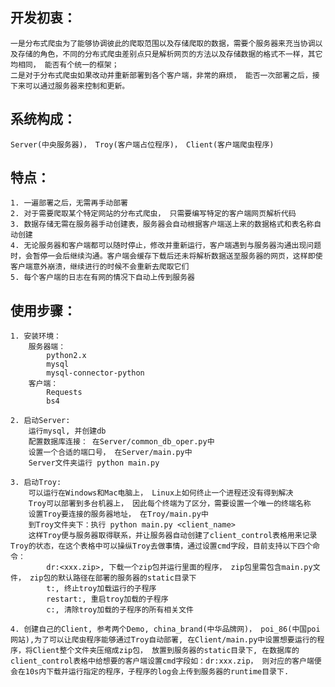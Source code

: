 ## 开发初衷：
    一是分布式爬虫为了能够协调彼此的爬取范围以及存储爬取的数据，需要个服务器来充当协调以及存储的角色，不同的分布式爬虫差别点只是解析网页的方法以及存储数据的格式不一样，其它均相同， 能否有个统一的框架；
    二是对于分布式爬虫如果改动并重新部署到各个客户端，非常的麻烦， 能否一次部署之后，接下来可以通过服务器来控制和更新。

## 系统构成：
    Server(中央服务器)， Troy(客户端占位程序)， Client(客户端爬虫程序)

## 特点：
    1. 一遍部署之后，无需再手动部署
    2. 对于需要爬取某个特定网站的分布式爬虫， 只需要编写特定的客户端网页解析代码
    3. 数据存储无需在服务器手动创建表，服务器会自动根据客户端送上来的数据格式和表名称自动创建
    4. 无论服务器和客户端都可以随时停止，修改并重新运行，客户端遇到与服务器沟通出现问题时，会暂停一会后继续沟通。客户端会缓存下载后还未将解析数据送至服务器的网页，这样即使客户端意外崩溃，继续进行的时候不会重新去爬取它们
    5. 每个客户端的日志在有网的情况下自动上传到服务器


## 使用步骤：

    1. 安装环境：
        服务器端：
            python2.x
            mysql
            mysql-connector-python
        客户端：
            Requests
            bs4
            
    2. 启动Server:
        运行mysql, 并创建db
        配置数据库连接： 在Server/common_db_oper.py中
        设置一个合适的端口号， 在Server/main.py中
        Server文件夹运行 python main.py
        
    3. 启动Troy:
        可以运行在Windows和Mac电脑上， Linux上如何终止一个进程还没有得到解决
        Troy可以部署到多台机器上， 因此每个终端为了区分，需要设置一个唯一的终端名称
        设置Troy要连接的服务器地址， 在Troy/main.py中
        到Troy文件夹下：执行 python main.py <client_name>
        这样Troy便与服务器取得联系，并让服务器自动创建了client_control表格用来记录Troy的状态，在这个表格中可以操纵Troy去做事情，通过设置cmd字段，目前支持以下四个命令：
            dr:<xxx.zip>, 下载一个zip包并运行里面的程序， zip包里需包含main.py文件， zip包的默认路径在部署的服务器的static目录下
            t:, 终止troy加载运行的子程序
            restart:, 重启troy加载的子程序
            c:, 清除troy加载的子程序的所有相关文件
    
    4. 创建自己的Client, 参考两个Demo, china_brand(中华品牌网)， poi_86(中国poi网站),为了可以让爬虫程序能够通过Troy自动部署, 在Client/main.py中设置想要运行的程序，将Client整个文件夹压缩成zip包， 放置到服务器的static目录下, 在数据库的client_control表格中给想要的客户端设置cmd字段如：dr:xxx.zip， 则对应的客户端便会在10s内下载并运行指定的程序，子程序的log会上传到服务器的runtime目录下.
